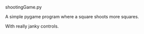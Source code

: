 shootingGame.py

A simple pygame program where a square shoots more squares.

With really janky controls.